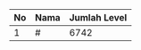 | No | Nama            | Jumlah Level |
|----|-----------------|--------------|
| 1  | #    |    6742        |
